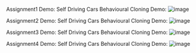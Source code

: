Assignment1 Demo:
Self Driving Cars Behavioural Cloning Demo:
![image](https://github.com/seanxu889/Udemy-Self-Driving-Cars/blob/master/10_Kalman-Filter/Demo/1.gif
)

Assignment2 Demo:
Self Driving Cars Behavioural Cloning Demo:
![image](https://github.com/seanxu889/Udemy-Self-Driving-Cars/blob/master/10_Kalman-Filter/Demo/2.gif
)

Assignment3 Demo:
Self Driving Cars Behavioural Cloning Demo:
![image](https://github.com/seanxu889/Udemy-Self-Driving-Cars/blob/master/10_Kalman-Filter/Demo/3.gif
)

Assignment4 Demo:
Self Driving Cars Behavioural Cloning Demo:
![image](https://github.com/seanxu889/Udemy-Self-Driving-Cars/blob/master/10_Kalman-Filter/Demo/4.gif
)

